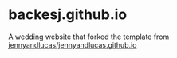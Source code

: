 backesj.github.io
=================

A wedding website that forked the template from <a href="https://github.com/jennyandlucas/jennyandlucas.github.io">jennyandlucas/jennyandlucas.github.io</a>

